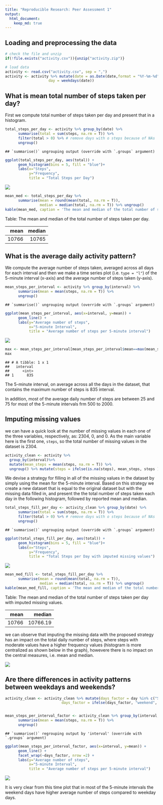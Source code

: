 ```yaml
---
title: "Reproducible Research: Peer Assessment 1"
output: 
  html_document:
    keep_md: true
---
```





## Loading and preprocessing the data


```r
# check the file and unzip
if(!file.exists("activity.csv")){unzip("activity.zip")}

# load data 
activity <- read.csv("activity.csv", sep = ",")
activity <- activity %>% mutate(date = as.Date(date,format = "%Y-%m-%d"),
                    day = weekdays(date))
```

## What is mean total number of steps taken per day?

First we compute total number of steps taken per day and present that in a histogram.



```r
total_steps_per_day <- activity %>% group_by(date) %>% 
      summarise(total = sum(steps, na.rm = T)) %>% 
      filter(total > 0) %>% # remove days with o steps because of NAs
      ungroup()
```

```
## `summarise()` ungrouping output (override with `.groups` argument)
```

```r
ggplot(total_steps_per_day, aes(total)) +
      geom_histogram(bins = 5, fill = "blue")+
      labs(x="Steps", 
           y="Frequency",
           title = "Total Steps per Day")
```

![](PA1_template_files/figure-html/histogram_mean_median1-1.png)<!-- -->

```r
mean_med <- total_steps_per_day %>% 
      summarise(mean = round(mean(total, na.rm = T)),
                median = median(total, na.rm = T)) %>% ungroup()
kable(mean_med, caption = 'The mean and median of the total number of steps taken per day.', label = 'tbl1')
```



Table: The mean and median of the total number of steps taken per day.

|  mean| median|
|-----:|------:|
| 10766|  10765|

## What is the average daily activity pattern?

We compute the average number of steps taken, averaged across all days for each interval and then we make a time series plot (i.e. `type = "l"`) of the 5-minute interval (x-axis) and the average number of steps taken (y-axis).




```r
mean_steps_per_interval <- activity %>% group_by(interval) %>% 
      summarise(mean = mean(steps, na.rm = T)) %>% 
      ungroup()
```

```
## `summarise()` ungrouping output (override with `.groups` argument)
```

```r
ggplot(mean_steps_per_interval, aes(x=interval, y=mean)) +
      geom_line() +
      labs(y="Average number of steps", 
           x="5-minute Interval",
           title = "Average number of steps per 5-minute interval")
```

![](PA1_template_files/figure-html/mean_by_interval-1-1.png)<!-- -->

```r
max <- mean_steps_per_interval[mean_steps_per_interval$mean==max(mean_steps_per_interval$mean),1]
max
```

```
## # A tibble: 1 x 1
##   interval
##      <int>
## 1      835
```

The 5-minute interval, on average across all the days in the dataset, that contains the maximum number of steps is 835 interval. 

In addition, most of the average daily number of steps are between 25 and 75 for most of the 5-minute intervals frm 500 to 2000. 



## Imputing missing values

we can have a quick look at the number of missing values in each one of the three variables, respectively, as: 2304, 0, and 0. As the main variable here is the first one, `steps`, so the total number of missing values in the dataset is 2304. 




```r
activity_clean <- activity %>%
  group_by(interval)%>%
  mutate(mean_steps = mean(steps, na.rm = T)) %>%
  ungroup() %>% mutate(steps = ifelse(is.na(steps), mean_steps, steps ) )
```

We devise a strategy for filling in all of the missing values in the dataset by simply using the mean for the 5-minute interval.
Based on this strategy we create a new dataset that is equal to the original dataset but with the missing data filled in, and present the the total number of steps taken each day in the following histogram, followed by reported mean and median. 



```r
total_steps_fill_per_day <- activity_clean %>% group_by(date) %>% 
      summarise(total = sum(steps, na.rm = T)) %>% 
      filter(total > 0) %>% # remove days with o steps because of NAs
      ungroup()
```

```
## `summarise()` ungrouping output (override with `.groups` argument)
```

```r
ggplot(total_steps_fill_per_day, aes(total)) +
      geom_histogram(bins = 5, fill = "blue")+
      labs(x="Steps", 
           y="Frequency",
           title = "Total Steps per Day with imputed missing values")
```

![](PA1_template_files/figure-html/histogram_mean_median2-1.png)<!-- -->

```r
mean_med_fill <- total_steps_fill_per_day %>% 
      summarise(mean = round(mean(total, na.rm = T)),
                median = median(total, na.rm = T)) %>% ungroup()
kable(mean_med_fill, caption = 'The mean and median of the total number of steps taken per day with imputed missing values.', label = 'tbl2')
```



Table: The mean and median of the total number of steps taken per day with imputed missing values.

|  mean|   median|
|-----:|--------:|
| 10766| 10766.19|


we can observe that imputing the missing data with the proposed strategy has an impact on the total daily number of steps, where steps with moderate values have a higher frequency values (histogram is more centralized as shown below in the graph), howevere there is no impact on the central measures, i.e. mean and median.





![](PA1_template_files/figure-html/histogram_comparison-1.png)<!-- -->





## Are there differences in activity patterns between weekdays and weekends?






```r
activity_clean <- activity_clean %>% mutate(days_factor = day %in% c("Saturday", "Sunday" ), 
                          days_factor = ifelse(days_factor, "weekend", "weekday" ) )


mean_steps_per_interval_factor <- activity_clean %>% group_by(interval, days_factor) %>% 
      summarise(mean = mean(steps, na.rm = T)) %>% 
      ungroup()
```

```
## `summarise()` regrouping output by 'interval' (override with `.groups` argument)
```

```r
ggplot(mean_steps_per_interval_factor, aes(x=interval, y=mean)) +
      geom_line() +
      facet_wrap(~days_factor, nrow =2) +
      labs(y="Average number of steps", 
           x="5-minute Interval",
           title = "Average number of steps per 5-minute interval")
```

![](PA1_template_files/figure-html/mean_by_interval-2-1.png)<!-- -->

It is very clear from this time plot that in most of the 5-minute intervals the weekend days have higher average number of steps compared to weekday days.

